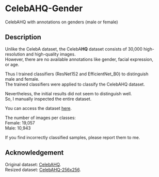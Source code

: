 # CelebAHQ-Gender
CelebAHQ with annotations on genders (male or female)
## Description
Unlike the CelebA dataset, the CelebA**HQ** dataset consists of 30,000 high-resolution and high-quality images.  
However, there are no available annotations like gender, facial expression, or age.  

Thus I trained classifiers (ResNet152 and EfficientNet_B0) to distinguish male and female.  
The trained classifiers were applied to classify the CelebAHQ dataset.  

Nevertheless, the initial results did not seem to distinguish well.  
So, I manually inspected the entire dataset.  

You can access the dataset [here](https://drive.google.com/drive/folders/1GyES0r7MhdP3fpVKyoofnkMt3_leaShG?usp=sharing).  

The number of images per classes:  
Female: 19,057  
Male: 10,943

If you find incorrectly classified samples, please report them to me.

## Acknowledgement
Original dataset: [CelebAHQ](https://github.com/tkarras/progressive_growing_of_gans).  
Resized dataset: [CelebAHQ-256x256](https://www.kaggle.com/datasets/badasstechie/celebahq-resized-256x256).  
